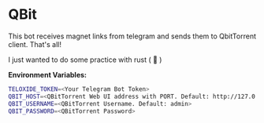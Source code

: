 # QBit

This bot receives magnet links from telegram and sends them to QbitTorrent client. That's all!

I just wanted to do some practice with rust ( :crab: )

**Environment Variables:**

```bash
TELOXIDE_TOKEN=<Your Telegram Bot Token>
QBIT_HOST=<QBitTorrent Web UI address with PORT. Default: http://127.0.0.1:8080>
QBIT_USERNAME=<QBitTorrent Username. Default: admin>
QBIT_PASSWORD=<QBitTorrent Password>
```
